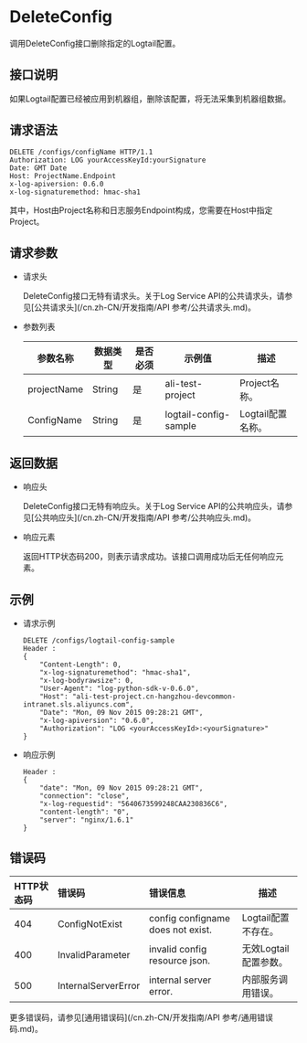 # DeleteConfig

调用DeleteConfig接口删除指定的Logtail配置。

## 接口说明

如果Logtail配置已经被应用到机器组，删除该配置，将无法采集到机器组数据。

## 请求语法

```
DELETE /configs/configName HTTP/1.1
Authorization: LOG yourAccessKeyId:yourSignature 
Date: GMT Date
Host: ProjectName.Endpoint
x-log-apiversion: 0.6.0
x-log-signaturemethod: hmac-sha1
```

其中，Host由Project名称和日志服务Endpoint构成，您需要在Host中指定Project。

## 请求参数

-   请求头

    DeleteConfig接口无特有请求头。关于Log Service API的公共请求头，请参见[公共请求头](/cn.zh-CN/开发指南/API 参考/公共请求头.md)。

-   参数列表

    |参数名称|数据类型|是否必须|示例值|描述|
    |----|----|----|---|--|
    |projectName|String|是|ali-test-project|Project名称。|
    |ConfigName|String|是|logtail-config-sample|Logtail配置名称。|


## 返回数据

-   响应头

    DeleteConfig接口无特有响应头。关于Log Service API的公共响应头，请参见[公共响应头](/cn.zh-CN/开发指南/API 参考/公共响应头.md)。

-   响应元素

    返回HTTP状态码200，则表示请求成功。该接口调用成功后无任何响应元素。


## 示例

-   请求示例

    ```
    DELETE /configs/logtail-config-sample
    Header :
    {
        "Content-Length": 0, 
        "x-log-signaturemethod": "hmac-sha1", 
        "x-log-bodyrawsize": 0, 
        "User-Agent": "log-python-sdk-v-0.6.0", 
        "Host": "ali-test-project.cn-hangzhou-devcommon-intranet.sls.aliyuncs.com", 
        "Date": "Mon, 09 Nov 2015 09:28:21 GMT", 
        "x-log-apiversion": "0.6.0", 
        "Authorization": "LOG <yourAccessKeyId>:<yourSignature>"
    }
    ```

-   响应示例

    ```
    Header : 
    {
        "date": "Mon, 09 Nov 2015 09:28:21 GMT", 
        "connection": "close", 
        "x-log-requestid": "5640673599248CAA230836C6", 
        "content-length": "0", 
        "server": "nginx/1.6.1"
    }
    ```


## 错误码

|HTTP状态码|错误码|错误信息|描述|
|:------|:--|:---|--|
|404|ConfigNotExist|config configname does not exist.|Logtail配置不存在。|
|400|InvalidParameter|invalid config resource json.|无效Logtail配置参数。|
|500|InternalServerError|internal server error.|内部服务调用错误。|

更多错误码，请参见[通用错误码](/cn.zh-CN/开发指南/API 参考/通用错误码.md)。

